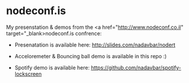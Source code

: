 nodeconf.is
===========

My presenstation & demos from the <a href="http://www.nodeconf.co.il" target="_blank>nodeconf.is</a> confrence:

 - Presenatation is available here: <a href="http://slides.com/nadavbar/nodert" target="_blank">http://slides.com/nadavbar/nodert</a>

 - Acceloremeter & Bouncing ball demo is available in this repo :)

 - Spotify demo is available here: <a href="https://github.com/nadavbar/spotify-lockscreen">https://github.com/nadavbar/spotify-lockscreen</a>
